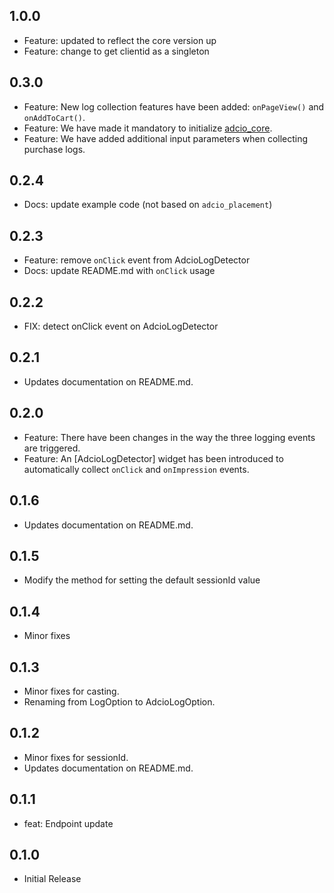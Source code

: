 ## 1.0.0
* Feature: updated to reflect the core version up
* Feature: change to get clientid as a singleton

## 0.3.0

* Feature: New log collection features have been added: `onPageView()` and `onAddToCart()`.
* Feature: We have made it mandatory to initialize [adcio_core](https://pub.dev/packages/adcio_core).
* Feature: We have added additional input parameters when collecting purchase logs.

## 0.2.4

* Docs: update example code (not based on `adcio_placement`)

## 0.2.3

* Feature: remove `onClick` event from AdcioLogDetector
* Docs: update README.md with `onClick` usage

## 0.2.2

* FIX: detect onClick event on AdcioLogDetector

## 0.2.1

* Updates documentation on README.md.

## 0.2.0

* Feature: There have been changes in the way the three logging events are triggered.
* Feature: An [AdcioLogDetector] widget has been introduced to automatically collect `onClick` and `onImpression` events.

## 0.1.6

* Updates documentation on README.md.

## 0.1.5

* Modify the method for setting the default sessionId value

## 0.1.4

* Minor fixes

## 0.1.3

* Minor fixes for casting.
* Renaming from LogOption to AdcioLogOption.

## 0.1.2

* Minor fixes for sessionId.
* Updates documentation on README.md.

## 0.1.1

* feat: Endpoint update

## 0.1.0

* Initial Release
